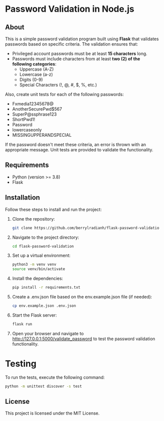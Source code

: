 # Password Validation in Node.js

## About

This is a simple password validation program built using **Flask** that validates passwords based on specific criteria. The validation ensures that:

- Privileged account passwords must be at least **15 characters** long.
- Passwords must include characters from at least **two (2) of the following categories**:
  - Uppercase (A-Z)
  - Lowercase (a-z)
  - Digits (0-9)
  - Special Characters (!, @, #, $, %, etc.)

Also, create unit tests for each of the following passwords:
  - Fxmedia12345678@
  - AnotherSecurePwd$567
  - SuperP@ssphrase123
  - ShortPwd1!
  - Password
  - lowercaseonly
  - MISSINGUPPERANDSPECIAL

If the password doesn't meet these criteria, an error is thrown with an appropriate message. Unit tests are provided to validate the functionality.

## Requirements

- Python (version >= 3.8)
- Flask

## Installation

Follow these steps to install and run the project:

1. Clone the repository:

   ```bash
   git clone https://github.com/berrylradianh/flask-password-validation.git
   ```

2. Navigate to the project directory:

   ```bash
   cd flask-password-validation
   ```

3. Set up a virtual environment:

   ```bash
   python3 -m venv venv
   source venv/bin/activate
   ```

4. Install the dependencies:

   ```bash
   pip install -r requirements.txt
   ```

5. Create a .env.json file based on the env.example.json file (if needed):

   ```bash
   cp env.example.json .env.json
   ```

6. Start the Flask server:
    ```bash
    flask run
    ```

7. Open your browser and navigate to http://127.0.0.1:5000/validate_password to test the password validation functionality.

# Testing

To run the tests, execute the following command:

```bash
python -m unittest discover -s test
```

## License

This project is licensed under the MIT License.
